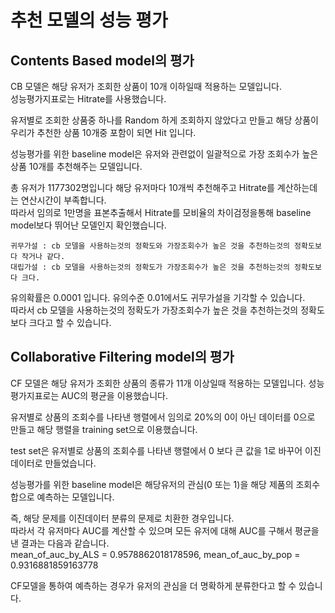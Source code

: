 # 추천 모델의 성능 평가

## Contents Based model의 평가
CB 모델은 해당 유저가 조회한 상품이 10개 이하일때 적용하는 모델입니다.  
성능평가지표로는 Hitrate를 사용했습니다.  

유저별로 조회한 상품중 하나를 Random 하게 조회하지 않았다고 만들고 해당 상품이 우리가 추천한 상품 10개중 포함이 되면 Hit 입니다.

성능평가를 위한 baseline model은 유저와 관련없이 일괄적으로 가장 조회수가 높은 상품 10개를 추천해주는 모델입니다.

총 유저가 1177302명입니다 해당 유저마다 10개씩 추천해주고 Hitrate를 계산하는데는 연산시간이 부족합니다.   
따라서 임의로 1만명을 표본추출해서 Hitrate를 모비율의 차이검정을통해 baseline model보다 뛰어난 모델인지 확인했습니다.

    귀무가설 : cb 모델을 사용하는것의 정확도와 가장조회수가 높은 것을 추천하는것의 정확도보다 작거나 같다.
    대립가설 : cb 모델을 사용하는것의 정확도가 가장조회수가 높은 것을 추천하는것의 정확도보다 크다.

유의확률은 0.0001 입니다. 유의수준 0.01에서도 귀무가설을 기각할 수 있습니다.  
따라서 cb 모델을 사용하는것의 정확도가 가장조회수가 높은 것을 추천하는것의 정확도보다 크다고 할 수 있습니다.

## Collaborative Filtering model의 평가
CF 모델은 해당 유저가 조회한 상품의 종류가 11개 이상일때 적용하는 모델입니다.
성능평가지표로는 AUC의 평균을 이용했습니다.

유저별로 상품의 조회수를 나타낸 행렬에서 임의로 20%의 0이 아닌 데이터를 0으로 만들고 해당 행렬을 training set으로 이용했습니다.

test set은 유저별로 상품의 조회수를 나타낸 행렬에서 0 보다 큰 값을 1로 바꾸어 이진데이터로 만들었습니다.

성능평가를 위한 baseline model은 해당유저의 관심(0 또는 1)을 해당 제품의 조회수 합으로 예측하는 모델입니다.

즉, 해당 문제를 이진데이터 분류의 문제로 치환한 경우입니다.  
따라서 각 유저마다 AUC를 계산할 수 있으며 모든 유저에 대해 AUC를 구해서 평균을 낸 결과는 다음과 같습니다.  
mean_of_auc_by_ALS = 0.9578862018178596, mean_of_auc_by_pop = 0.9316881859163778

CF모델을 통하여 예측하는 경우가 유저의 관심을 더 명확하게 분류한다고 할 수 있습니다.



